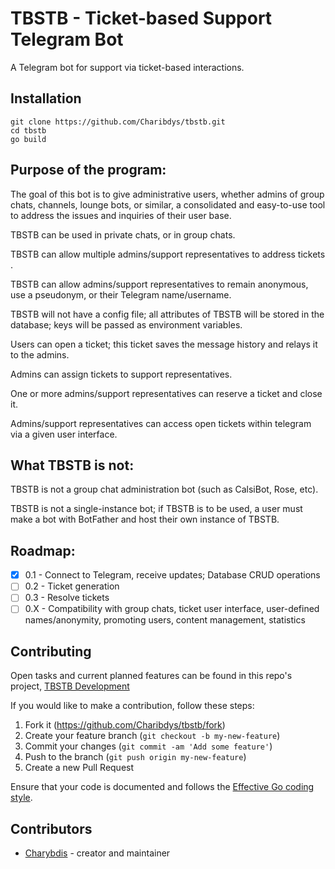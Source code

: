 # TBSTB - Ticket-based Support Telegram Bot

A Telegram bot for support via ticket-based interactions.

## Installation 

~~~
git clone https://github.com/Charibdys/tbstb.git
cd tbstb
go build
~~~

## Purpose of the program:

The goal of this bot is to give administrative users, whether admins of group chats, channels, lounge bots, or similar, a consolidated and easy-to-use tool to address
the issues and inquiries of their user base.

TBSTB can be used in private chats, or in group chats.

TBSTB can allow multiple admins/support representatives to address tickets .

TBSTB can allow admins/support representatives to remain anonymous, use a pseudonym, or their Telegram name/username.

TBSTB will not have a config file; all attributes of TBSTB will be stored in the database; keys will be passed as environment variables.

Users can open a ticket; this ticket saves the message history and relays it to the admins.

Admins can assign tickets to support representatives.

One or more admins/support representatives can reserve a ticket and close it.

Admins/support representatives can access open tickets within telegram via a given user interface.
## What TBSTB is not:

TBSTB is not a group chat administration bot (such as CalsiBot, Rose, etc).

TBSTB is not a single-instance bot; if TBSTB is to be used, a user must make a bot with BotFather and host their own instance of TBSTB.

## Roadmap:

- [X] 0.1 - Connect to Telegram, receive updates; Database CRUD operations
- [ ] 0.2 - Ticket generation
- [ ] 0.3 - Resolve tickets
- [ ] 0.X - Compatibility with group chats, ticket user interface, user-defined names/anonymity, promoting users, content management, statistics

## Contributing

Open tasks and current planned features can be found in this repo's project, [TBSTB Development](https://github.com/users/Charibdys/projects/3)

If you would like to make a contribution, follow these steps:

1. Fork it (<https://github.com/Charibdys/tbstb/fork>)
2. Create your feature branch (`git checkout -b my-new-feature`)
3. Commit your changes (`git commit -am 'Add some feature'`)
4. Push to the branch (`git push origin my-new-feature`)
5. Create a new Pull Request

Ensure that your code is documented and follows the [Effective Go coding style](https://go.dev/doc/effective_go).

## Contributors

- [Charybdis](https://gitlab.com/Charibdys) - creator and maintainer

